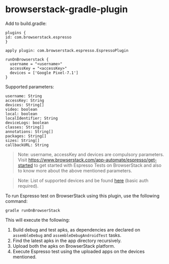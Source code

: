# browserstack-gradle-plugin

Add to build.gradle:

    plugins {
    id: com.browserstack.espresso
    }

    apply plugin: com.browserstack.espresso.EspressoPlugin

    runOnBrowserstack {
      username = "<username>"
      accessKey = "<accessKey>"
      devices = ['Google Pixel-7.1']
    }


Supported parameters:

    username: String
    accessKey: String
    devices: String[]
    video: boolean
    local: boolean
    localIdentifier: String
    deviceLogs: boolean
    classes: String[]
    annotations: String[]
    packages: String[]
    sizes: String[]
    callbackURL: String


> Note: username, accessKey and devices are compulsory parameters. Visit https://www.browserstack.com/app-automate/espresso/get-started to get started with Espresso Tests on BrowserStack and also to know more about the above mentioned parameters.

> Note: List of supported devices and be found [here](https://api.browserstack.com/app-automate/espresso/devices.json) (basic auth required).

To run Espresso test on BrowserStack using this plugin, use the following command:

    gradle runOnBrowserStack

This will execute the following:

 1. Build debug and test apks, as dependencies are declared on `assembleDebug` and `assembleDebugAndroidTest` tasks.
 2. Find the latest apks in the app directory recursively.
 3. Upload both the apks on BrowserStack platform.
 4. Execute Espresso test using the uploaded apps on the devices mentioned.
